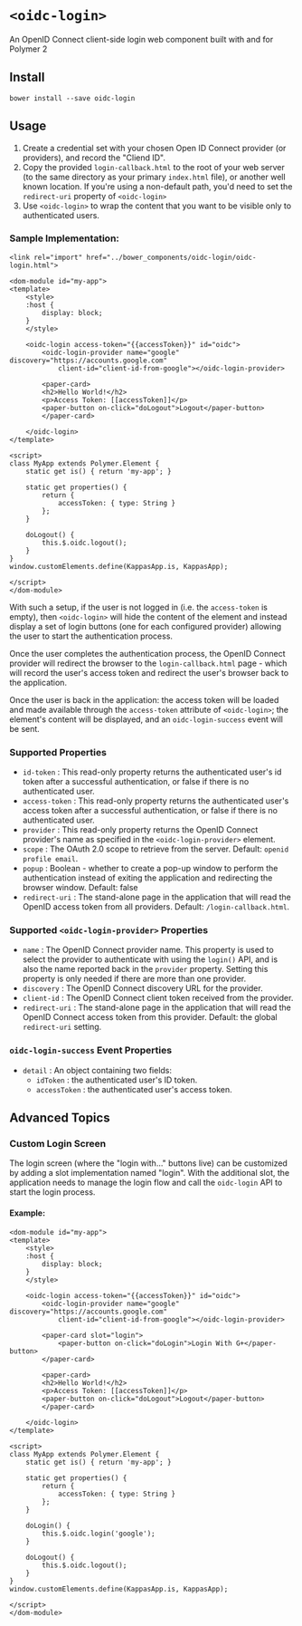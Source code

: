 # `<oidc-login>`

An OpenID Connect client-side login web component built with and for Polymer 2

## Install

```
bower install --save oidc-login
```

## Usage

1. Create a credential set with your chosen Open ID Connect provider (or providers),
  and record the "Cliend ID".
2. Copy the provided `login-callback.html` to the root of your web server (to the
  same directory as your primary `index.html` file), or another well known location.
  If you're using a non-default path, you'd need to set the `redirect-uri` property of `<oidc-login>`
3. Use `<oidc-login>` to wrap the content that you want to be visible only to authenticated users.

### Sample Implementation:

```
<link rel="import" href="../bower_components/oidc-login/oidc-login.html">

<dom-module id="my-app">
<template>
	<style>
	:host {
		display: block;
	}
	</style>

	<oidc-login access-token="{{accessToken}}" id="oidc">
		<oidc-login-provider name="google" discovery="https://accounts.google.com"
			client-id="client-id-from-google"></oidc-login-provider>

		<paper-card>
		<h2>Hello World!</h2>
		<p>Access Token: [[accessToken]]</p>
		<paper-button on-click="doLogout">Logout</paper-button>
		</paper-card>

	</oidc-login>
</template>

<script>
class MyApp extends Polymer.Element {
	static get is() { return 'my-app'; }
	
	static get properties() {
		return {
			accessToken: { type: String }
		};
	}
	
	doLogout() {
		this.$.oidc.logout();
	}
}
window.customElements.define(KappasApp.is, KappasApp);

</script>
</dom-module>
```

With such a setup, if the user is not logged in (i.e. the `access-token` is empty),
then `<oidc-login>` will hide the content of the element and instead display a set
of login buttons (one for each configured provider) allowing the user to start the
authentication process.

Once the user completes the authentication process, the OpenID Connect provider will
redirect the browser to the `login-callback.html` page - which will record the
user's access token and redirect the user's browser back to the application.

Once the user is back in the application: the access token will be loaded and made
available through the `access-token` attribute of `<oidc-login>`; the
element's content will be displayed, and an `oidc-login-success` event will be sent.

### Supported Properties

 * `id-token` : This read-only property returns the authenticated user's id token
   after a successful authentication, or false if there is no authenticated user.
 * `access-token` : This read-only property returns the authenticated user's access
   token after a successful authentication, or false if there is no authenticated user.
 * `provider` : This read-only property returns the OpenID Connect provider's name as
   specified in the `<oidc-login-provider>` element.
 * `scope` : The OAuth 2.0 scope to retrieve from the server.
   Default: `openid profile email`.
 * `popup` : Boolean - whether to create a pop-up window to perform the authentication
   instead of exiting the application and redirecting the browser window. 
   Default: false
 * `redirect-uri` : The stand-alone page in the application that will read the OpenID
   access token from all providers.
   Default: `/login-callback.html`.

### Supported `<oidc-login-provider>` Properties

 * `name` : The OpenID Connect provider name. This property is used to select the provider to authenticate with using the `login()` API,
   and is also the name reported back in the `provider` property. Setting this property is only needed if there are more than one provider.
 * `discovery` : The OpenID Connect discovery URL for the provider. 
 * `client-id` : The OpenID Connect client token received from the provider.
 * `redirect-uri` : The stand-alone page in the application that will read the OpenID 
   Connect access token from this provider.
   Default: the global `redirect-uri` setting.

### `oidc-login-success` Event Properties

 * `detail` : An object containing two fields:
   * `idToken` : the authenticated user's ID token.
   * `accessToken` : the authenticated user's access token.

## Advanced Topics

### Custom Login Screen

The login screen (where the "login with..." buttons live) can be customized by adding
a slot implementation named "login". With the additional slot, the application needs
to manage the login flow and call the `oidc-login` API to start the login process.

#### Example:

```
<dom-module id="my-app">
<template>
	<style>
	:host {
		display: block;
	}
	</style>

	<oidc-login access-token="{{accessToken}}" id="oidc">
		<oidc-login-provider name="google" discovery="https://accounts.google.com"
			client-id="client-id-from-google"></oidc-login-provider>

		<paper-card slot="login">
			<paper-button on-click="doLogin">Login With G+</paper-button>
		</paper-card>

		<paper-card>
		<h2>Hello World!</h2>
		<p>Access Token: [[accessToken]]</p>
		<paper-button on-click="doLogout">Logout</paper-button>
		</paper-card>

	</oidc-login>
</template>

<script>
class MyApp extends Polymer.Element {
	static get is() { return 'my-app'; }
	
	static get properties() {
		return {
			accessToken: { type: String }
		};
	}
	
	doLogin() {
		this.$.oidc.login('google');
	}
	
	doLogout() {
		this.$.oidc.logout();
	}
}
window.customElements.define(KappasApp.is, KappasApp);

</script>
</dom-module>
```